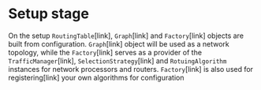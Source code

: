 # Setup stage



On the setup ```RoutingTable```[link], ```Graph```[link] and ```Factory```[link] objects are built from configuration.
```Graph```[link] object will be used as a network topology, while the ```Factory```[link] serves as a provider
of the ```TrafficManager```[link], ```SelectionStrategy```[link] and ```RotuingAlgorithm``` instances for 
network processors and routers. ```Factory```[link] is also used for registering[link] your own algorithms for configuration